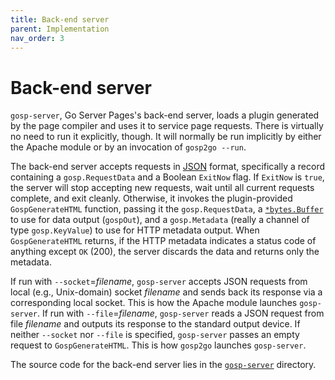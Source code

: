 ```yaml
---
title: Back-end server
parent: Implementation
nav_order: 3
---
```


Back-end server
===============

`gosp-server`, Go Server Pages's back-end server, loads a plugin generated by the page compiler and uses it to service page requests.  There is virtually no need to run it explicitly, though.  It will normally be run implicitly by either the Apache module or by an invocation of `gosp2go --run`.

The back-end server accepts requests in [JSON](https://json.org/) format, specifically a record containing a `gosp.RequestData` and a Boolean `ExitNow` flag.  If `ExitNow` is `true`, the server will stop accepting new requests, wait until all current requests complete, and exit cleanly.  Otherwise, it invokes the plugin-provided `GospGenerateHTML` function, passing it the `gosp.RequestData`, a [`*bytes.Buffer`](https://golang.org/pkg/bytes/#Buffer) to use for data output (`gospOut`), and a `gosp.Metadata` (really a channel of type `gosp.KeyValue`) to use for HTTP metadata output.  When `GospGenerateHTML` returns, if the HTTP metadata indicates a status code of anything except `OK` (200), the server discards the data and returns only the metadata.

If run with `--socket`=*filename*, `gosp-server` accepts JSON requests from local (e.g., Unix-domain) socket *filename* and sends back its response via a corresponding local socket.  This is how the Apache module launches `gosp-server`.  If run with `--file`=*filename*, `gosp-server` reads a JSON request from file *filename* and outputs its response to the standard output device.  If neither `--socket` nor `--file` is specified, `gosp-server` passes an empty request to `GospGenerateHTML`.  This is how `gosp2go` launches `gosp-server`.

The source code for the back-end server lies in the [`gosp-server`](https://github.com/spakin/gosp/tree/master/tools/src/gosp-server) directory. 
